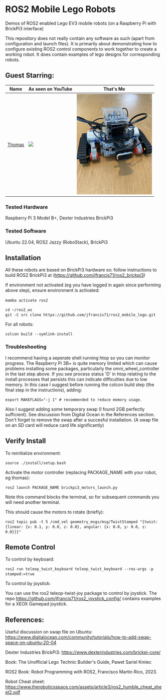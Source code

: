 # ROS2 Mobile Lego Robots

Demos of ROS2 enabled Lego EV3 mobile robots (on a Raspberry Pi with BrickPi3 interface)

This repository does not really contain any software as such (apart from configuration and launch files). It is primarily about demonstrating how to configure existing ROS2 control components to work together to create a working robot. It does contain examples of lego designs for corresponding robots.

## <B>Guest Starring:</B>

|Name|As seen on YouTube|That's Me|
|------------------|----|----|
[Thomas](./thomas/README.md)|<a href="https://youtu.be/mzJLYzwhiqo"><img src="https://img.youtube.com/vi/mzJLYzwhiqo/0.jpg" height=320></a>|<img src=./thomas/images/final_assembly/step_10.jpg height=320>|


### Tested Hardware

Raspberry Pi 3 Model B+, Dexter Industries BrickPi3

### Tested Software

Ubuntu 22.04, ROS2 Jazzy (RoboStack), BrickPi3


## Installation

All these robots are based on BrickPi3 hardware so: follow instructions to build ROS2 BrickPi3 at (https://github.com/jfrancis71/ros2_brickpi3)

If environment not activated (eg you have logged in again since performing above step), ensure environment is activated:

```mamba activate ros2```


```
cd ~/ros2_ws
git -C src clone https://github.com/jfrancis71/ros2_mobile_lego.git
```

For all robots:
```
colcon build --symlink-install
```

### Troubleshooting

I recommend having a seperate shell running htop so you can monitor progress. The Raspberry Pi 3B+ is quite memory limited which can cause problems installing some packages, particularly the omni_wheel_controller in the last step above. If you see process status 'D' in htop relating to the install processes that persists this can indicate difficulties due to low memory. In this case I suggest before running the colcon build step (the final step in the instructions), adding:

```
export MAKEFLAGS="-j 1" # recommended to reduce memory usage.
```

Also I suggest adding some temporary swap (I found 2GB perfectly sufficient). See discussion from Digital Ocean in the References section. Don't forget to remove the swap after a succesful installation. (A swap file on an SD card will reduce card life significantly)


## Verify Install

To reinitialize environment:
```
source ./install/setup.bash
```


Activate the motor controller (replacing PACKAGE_NAME with your robot, eg thomas):
```
ros2 launch PACKAGE_NAME brickpi3_motors_launch.py
```

Note this command blocks the terminal, so for subsequent commands you will need another terminal.

This should cause the motors to rotate (briefly):
```
ros2 topic pub -t 5 /cmd_vel geometry_msgs/msg/TwistStamped "{twist: {linear: {x: 0.1, y: 0.0, z: 0.0}, angular: {x: 0.0, y: 0.0, z: 0.0}}}"
```

## Remote Control

To control by keyboard:
```
ros2 run teleop_twist_keyboard teleop_twist_keyboard --ros-args -p stamped:=true
```

To control by joystick:

You can use the ros2 teleop-twist-joy package to control by joystick. The repo https://github.com/jfrancis71/ros2_joystick_config/ contains examples for a XEOX Gamepad joystick.


## References:

Useful discussion on swap file on Ubuntu:
https://www.digitalocean.com/community/tutorials/how-to-add-swap-space-on-ubuntu-20-04


Dexter Industries BrickPi3:
https://www.dexterindustries.com/brickpi-core/


Book:
The Unofficial Lego Technic Builder's Guide, Pawet Sariel Kmiec


ROS2 Book: Robot Programming with ROS2, Francisco Martin Rico, 2023.


Robot Cheat sheet:
https://www.theroboticsspace.com/assets/article3/ros2_humble_cheat_sheet2.pdf
